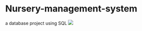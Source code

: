 # Nursery-management-system
a database project using SQL
<a href="https://growgreen.000webhostapp.com/"><img src="https://growgreen.000webhostapp.com/images/favicon.png" target="_blank" />
</a>
